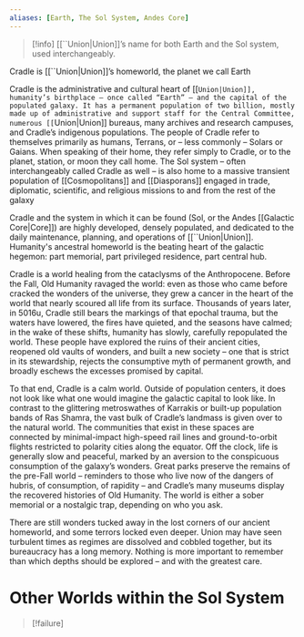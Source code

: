 ```yaml
---
aliases: [Earth, The Sol System, Andes Core]
---
```

>[!info]
>[[``Union|Union]]’s name for both Earth and the Sol system, used interchangeably.

Cradle is [[``Union|Union]]’s homeworld, the planet we call Earth

Cradle is the administrative and cultural heart of [[``Union|Union]], humanity’s birthplace – once called “Earth” – and the capital of the populated galaxy. It has a permanent population of two billion, mostly made up of administrative and support staff for the Central Committee, numerous [[``Union|Union]] bureaus, many archives and research campuses, and Cradle’s indigenous populations. The people of Cradle refer to themselves primarily as humans, Terrans, or – less commonly – Solars or Gaians. When speaking of their home, they refer simply to Cradle, or to the planet, station, or moon they call home. The Sol system – often interchangeably called Cradle as well – is also home to a massive transient population of [[Cosmopolitans]] and [[Diasporans]] engaged in trade, diplomatic, scientific, and religious missions to and from the rest of the galaxy

Cradle and the system in which it can be found (Sol, or the Andes [[Galactic Core|Core]]) are highly developed, densely populated, and dedicated to the daily maintenance, planning, and operations of [[``Union|Union]]. Humanity's ancestral homeworld is the beating heart of the galactic hegemon: part memorial, part privileged residence, part central hub.

Cradle is a world healing from the cataclysms of the Anthropocene. Before the Fall, Old Humanity ravaged the world: even as those who came before cracked the wonders of the universe, they grew a cancer in the heart of the world that nearly scoured all life from its surface. Thousands of years later, in 5016u, Cradle still bears the markings of that epochal trauma, but the waters have lowered, the fires have quieted, and the seasons have calmed; in the wake of these shifts, humanity has slowly, carefully repopulated the world. These people have explored the ruins of their ancient cities, reopened old vaults of wonders, and built a new society – one that is strict in its stewardship, rejects the consumptive myth of permanent growth, and broadly eschews the excesses promised by capital.

To that end, Cradle is a calm world. Outside of population centers, it does not look like what one would imagine the galactic capital to look like. In contrast to the glittering metroswathes of Karrakis or built-up population bands of Ras Shamra, the vast bulk of Cradle’s landmass is given over to the natural world. The communities that exist in these spaces are connected by minimal-impact high-speed rail lines and ground-to-orbit flights restricted to polarity cities along the equator. Off the clock, life is generally slow and peaceful, marked by an aversion to the conspicuous consumption of the galaxy’s wonders. Great parks preserve the remains of the pre-Fall world – reminders to those who live now of the dangers of hubris, of consumption, of rapidity – and Cradle’s many museums display the recovered histories of Old Humanity. The world is either a sober memorial or a nostalgic trap, depending on who you ask.

There are still wonders tucked away in the lost corners of our ancient homeworld, and some terrors locked even deeper. Union may have seen turbulent times as regimes are dissolved and cobbled together, but its bureaucracy has a long memory. Nothing is more important to remember than which depths should be explored – and with the greatest care.

# Other Worlds within the Sol System
>[!failure]

